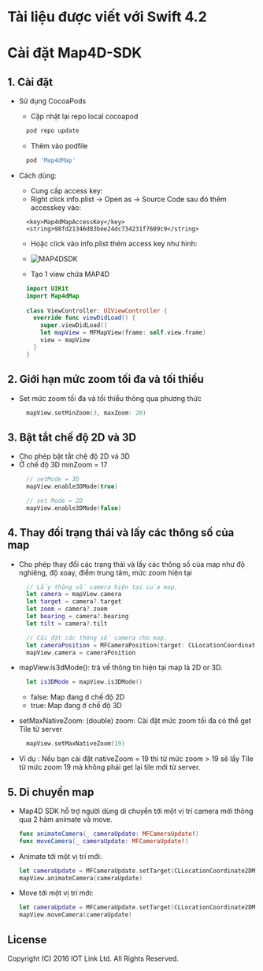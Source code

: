 # Tài liệu được viết với Swift 4.2

# Cài đặt Map4D-SDK

## 1. Cài đặt

  - Sử dụng CocoaPods
    - Cập nhật lại repo local cocoapod
    ```ruby
      pod repo update
    ```
    - Thêm vào podfile
    ```ruby
      pod 'Map4dMap'
    ```
  - Cách dùng:
    - Cung cấp access key:
    - Right click info.plist -> Open as -> Source Code sau đó thêm accesskey vào:
    
    ```
      <key>Map4dMapAccessKey</key>
      <string>98fd21346d83bee24dc734231f7609c9</string>
    ```
    - Hoặc click vào info.plist thêm access key như hình:
    
    - ![MAP4DSDK](https://raw.githubusercontent.com/iotlinkadmin/map4d-ios-sdk/master/docs/resource/v1.4/0-accessKey.png)
    
    - Tạo 1 view chứa MAP4D
    ```swift
      import UIKit
      import Map4dMap
      
      class ViewController: UIViewController {
        override func viewDidLoad() {
          super.viewDidLoad()
          let mapView = MFMapView(frame: self.view.frame)
          view = mapView
        }
      }
    ```

## 2. Giới hạn mức zoom tối đa và tối thiểu

  - Set mức zoom tối đa và tối thiểu thông qua phương thức 
    ```swift
      mapView.setMinZoom(3, maxZoom: 20)
    ```
  
## 3. Bật tắt chế độ 2D và 3D 

  - Cho phép bật tắt chệ độ 2D và 3D 
  - Ở chế độ 3D minZoom = 17
    ```swift
      // setMode = 3D
      mapView.enable3DMode(true)

      // set Mode = 2D
      mapView.enable3DMode(false)
    ```

## 4. Thay đổi trạng thái và lấy các thông số của map

  - Cho phép thay đổi các trạng thái và lấy các thông số của map như độ nghiêng, độ xoay, điểm trung tâm, mức zoom hiện tại
  
    ```swift
      // Lấy thông số camera hiện tại của map.
      let camera = mapView.camera
      let target = camera?.target
      let zoom = camera?.zoom
      let bearing = camera?.bearing
      let tilt = camera?.tilt
    
      // Cài đặt các thông số camera cho map.
      let cameraPosition = MFCameraPosition(target: CLLocationCoordinate2D(latitude: 16.036438, longitude: 108.218161), zoom: 17, tilt: 0, bearing: 20)
      mapView.camera = cameraPosition
    ```
    
  - mapView.is3dMode(): trả về thông tin hiện tại map là 2D or 3D.
  
    ```swift
      let is3DMode = mapView.is3DMode()
    ```
    - false: Map đang ở chế độ 2D
    - true: Map đang ở chế độ 3D

  - setMaxNativeZoom: (double) zoom: Cài đặt mức zoom tối đa có thể get Tile từ server
    
    ```swift
      mapView.setMaxNativeZoom(19)
    ```
    
  - Ví dụ : Nếu bạn cài đặt nativeZoom = 19 thì từ mức zoom > 19 sẽ lấy Tile từ mức zoom 19 mà không phải get lại tile mới từ server.

## 5. Di chuyển map

  - Map4D SDK hỗ trợ người dùng di chuyển tới một vị trí camera mới thông qua 2 hàm animate và move.

    ```swift
    func animateCamera(_ cameraUpdate: MFCameraUpdate!)
    func moveCamera(_ cameraUpdate: MFCameraUpdate!)
    ```
    
  - Animate tới một vị trí mới:
  
    ```swift
    let cameraUpdate = MFCameraUpdate.setTarget(CLLocationCoordinate2DMake(10.773201, 106.700147), zoom: 17)
    mapView.animateCamera(cameraUpdate)
    ```
    
  - Move tới một vị trí mới:
  
    ```swift 
    let cameraUpdate = MFCameraUpdate.setTarget(CLLocationCoordinate2DMake(16.035147, 108.216797), zoom: 17)
    mapView.moveCamera(cameraUpdate)
    ```
    
    
License
-------

Copyright (C) 2016 IOT Link Ltd. All Rights Reserved.
